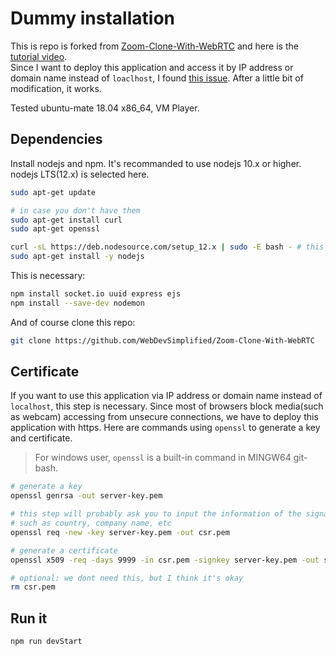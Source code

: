 # Dummy installation
This is repo is forked from [Zoom-Clone-With-WebRTC](https://github.com/WebDevSimplified/Zoom-Clone-With-WebRTC) and here is the [tutorial video](
https://www.youtube.com/watch?v=DvlyzDZDEq4&t=684s).  
Since I want to deploy this application and access it by IP address or domain name instead of `loaclhost`, I found [this issue](https://github.com/WebDevSimplified/Zoom-Clone-With-WebRTC/issues/23). After a little bit of modification, it works.  

Tested ubuntu-mate 18.04 x86_64, VM Player.
## Dependencies
Install nodejs and npm. It's recommanded to use nodejs 10.x or higher. nodejs LTS(12.x) is selected here.
```bash
sudo apt-get update

# in case you don't have them
sudo apt-get install curl
sudo apt-get openssl

curl -sL https://deb.nodesource.com/setup_12.x | sudo -E bash - # this is for 64 bit machine
sudo apt-get install -y nodejs
```
This is necessary:
```bash
npm install socket.io uuid express ejs
npm install --save-dev nodemon
```
And of course clone this repo:
```bash
git clone https://github.com/WebDevSimplified/Zoom-Clone-With-WebRTC
```

## Certificate
If you want to use this application via IP address or domain name instead of `localhost`, this step is necessary. Since most of browsers block media(such as webcam) accessing from unsecure connections, we have to deploy this application with https. Here are commands using `openssl` to generate a key and certificate.
> For windows user, `openssl` is a built-in command in MINGW64 git-bash.
```bash
# generate a key
openssl genrsa -out server-key.pem

# this step will probably ask you to input the information of the signature,
# such as country, company name, etc
openssl req -new -key server-key.pem -out csr.pem

# generate a certificate
openssl x509 -req -days 9999 -in csr.pem -signkey server-key.pem -out server-cert.pem

# optional: we dont need this, but I think it's okay 
rm csr.pem
```

## Run it
```bash
npm run devStart
```